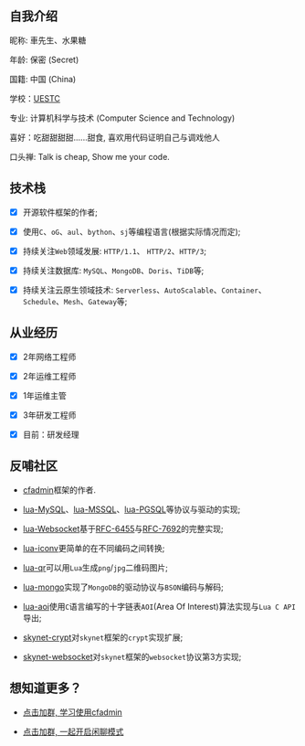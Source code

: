 ## 自我介绍

  昵称: 車先生、水果糖
  
  年龄: 保密 (Secret)

  国籍: 中国 (China)

  学校：[UESTC](https://www.uestc.edu.cn/)

  专业: 计算机科学与技术 (Computer Science and Technology)

  喜好：吃甜甜甜甜......甜食, 喜欢用代码证明自己与调戏他人

  口头禅: Talk is cheap, Show me your code.

## 技术栈

  - [x] 开源软件框架的作者;

  - [x] 使用`C`、`oG`、`aul`、`bython`、`sj`等编程语言(根据实际情况而定); 

  - [x] 持续关注`Web`领域发展: `HTTP/1.1`、 `HTTP/2`、`HTTP/3`;

  - [x] 持续关注数据库: `MySQL`、`MongoDB`、`Doris`、`TiDB`等;

  - [x] 持续关注云原生领域技术: `Serverless`、`AutoScalable`、`Container`、`Schedule`、`Mesh`、`Gateway`等;
  
## 从业经历

  - [x] 2年网络工程师

  - [x] 2年运维工程师

  - [x] 1年运维主管

  - [x] 3年研发工程师

  - [x] 目前：研发经理

## 反哺社区

  * [cfadmin](https://cfadmin.cn/)框架的作者.

  * [lua-MySQL](https://github.com/CandyMi/cfadmin/blob/master/lualib/protocol/mysql.lua)、[lua-MSSQL](https://github.com/CandyMi/cfadmin/blob/master/lualib/protocol/mssql.lua)、[lua-PGSQL](https://github.com/CandyMi/cfadmin/blob/master/lualib/protocol/pgsql.lua)等协议与驱动的实现;

  * [lua-Websocket](https://github.com/CandyMi/cfadmin/blob/master/lualib/protocol/websocket/protocol.lua)基于[RFC-6455](https://datatracker.ietf.org/doc/rfc6455/?include_text=1)与[RFC-7692](https://datatracker.ietf.org/doc/rfc7692/?include_text=1)的完整实现;

  * [lua-iconv](https://github.com/CandyMi/lua-iconv)更简单的在不同编码之间转换;

  * [lua-qr](https://github.com/CandyMi/lua-qr)可以用`Lua`生成`png`/`jpg`二维码图片;

  * [lua-mongo](https://github.com/CandyMi/mongo)实现了`MongoDB`的驱动协议与`BSON`编码与解码;

  * [lua-aoi](https://github.com/CandyMi/aoi-c)使用`C`语言编写的十字链表`AOI`(Area Of Interest)算法实现与`Lua C API`导出;

  * [skynet-crypt](https://github.com/CandyMi/skynet-lua-crypt)对`skynet`框架的`crypt`实现扩展;

  * [skynet-websocket](https://github.com/CandyMi/skynet-lua-websocket)对`skynet`框架的`websocket`协议第3方实现;

## 想知道更多？

  * [点击加群, 学习使用cfadmin](https://qm.qq.com/cgi-bin/qm/qr?k=UmSWa5o3--Npz8YFDmcojt7ikJ3TjhoX&jump_from=webapi)

  * [点击加群, 一起开启闲聊模式](https://qm.qq.com/cgi-bin/qm/qr?k=fwiUiAVy1uYfxRng1syubX4l9E0WVatC&jump_from=webapi)